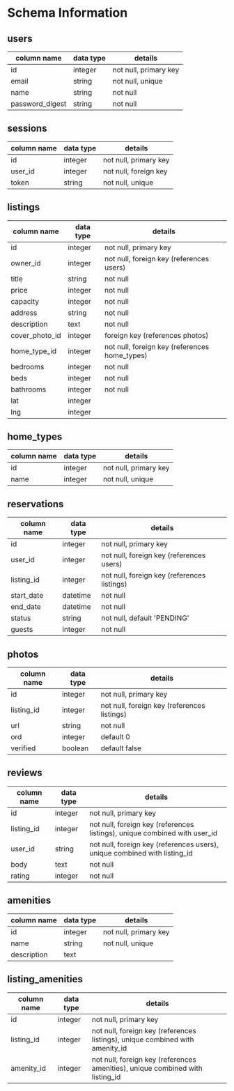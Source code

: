 # Schema Information

## users
column name     | data type | details
----------------|-----------|-----------------------
id              | integer   | not null, primary key
email           | string    | not null, unique
name            | string    | not null
password_digest | string    | not null

## sessions
column name | data type | details
------------|-----------|-----------------------
id          | integer   | not null, primary key
user_id     | integer   | not null, foreign key
token       | string    | not null, unique

## listings
column name    | data type | details
---------------|-----------|-----------------------
id             | integer   | not null, primary key
owner_id       | integer   | not null, foreign key (references users)
title          | string    | not null
price          | integer   | not null
capacity       | integer   | not null
address        | string    | not null
description    | text      | not null
cover_photo_id | integer   | foreign key (references photos)
home_type_id   | integer   | not null, foreign key (references home_types)
bedrooms       | integer   | not null
beds           | integer   | not null
bathrooms      | integer   | not null
lat            | integer   | 
lng            | integer   |

## home_types
column name    | data type | details
---------------|-----------|-----------------------
id             | integer   | not null, primary key
name           | integer   | not null, unique

## reservations
column name    | data type | details
---------------|-----------|-----------------------
id             | integer   | not null, primary key
user_id        | integer   | not null, foreign key (references users)
listing_id     | integer   | not null, foreign key (references listings)
start_date     | datetime  | not null
end_date       | datetime  | not null
status         | string    | not null, default 'PENDING'
guests         | integer   | not null

## photos
column name    | data type | details
---------------|-----------|-----------------------
id             | integer   | not null, primary key
listing_id     | integer   | not null, foreign key (references listings)
url            | string    | not null
ord            | integer   | default 0
verified       | boolean   | default false


## reviews
column name    | data type | details
---------------|-----------|-----------------------
id             | integer   | not null, primary key
listing_id     | integer   | not null, foreign key (references listings), unique combined with user_id
user_id        | string    | not null, foreign key (references users), unique combined with listing_id
body           | text      | not null
rating         | integer   | not null

## amenities
column name | data type | details
------------|-----------|-----------------------
id          | integer   | not null, primary key
name        | string    | not null, unique
description | text      |

## listing_amenities
column name    | data type | details
---------------|-----------|-----------------------
id             | integer   | not null, primary key
listing_id     | integer   | not null, foreign key (references listings), unique combined with amenity_id
amenity_id     | integer   | not null, foreign key (references amenities), unique combined with listing_id
